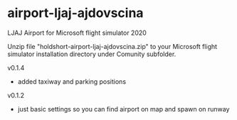 # airport-ljaj-ajdovscina
LJAJ Airport for Microsoft flight simulator 2020

Unzip file "holdshort-airport-ljaj-ajdovscina.zip" to your Microsoft flight simulator installation directory under Comunity subfolder.

v0.1.4
- added taxiway and parking positions

v0.1.2
- just basic settings so you can find airport on map and spawn on runway
